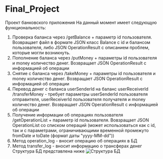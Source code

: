 # Final_Project
Проект банковского приложения
На данный момент имеет следующую функциональность:
1. Проверка баланса через /getBalance + параметр id пользователя. Возвращает файл в формате JSON класс Balance с id и балансом пользователя, либо JSON OperationResult с описанием проблем, которые могли возникнуть.
2. Пополнение баланса через /putMoney + параметры id пользователя и money количество денег. Возвращает JSON OperationResult с информацией об операции
3. Снятие с баланса через /takeMoney  + параметры id пользователя и money количество денег. Возвращает JSON OperationResult с информацией об операции
4. Перевод денег с баланса userSenderId на баланс userReceiverId /transferMoney - требует параметры userSenderId пользователя отправителя, userReceiverId пользователя получателя и money количество денег. Возвращает JSON OperationResult с информацией об операции
5. Получение информации об операциях пользователя /getOperationList + параметр id пользователя. Вовзращает JSON OperationList со списком операций (может использоваться как с id, так и с параметрами, ограничивающими временной промежуто fromDate и toDate (формат даты "yyyy-MM-dd"))
6. Метод operation_log - вносит операцию об операциях в БД
7. Метод transfer_log - вносит информацию о трансферах денег
   Структура БД представлена ниже
   ![Структура БД](https://github.com/Alex-Vdovin/Final_Project/assets/110051937/0e53e12b-12e4-4bd1-86ac-807ddcae7442)




